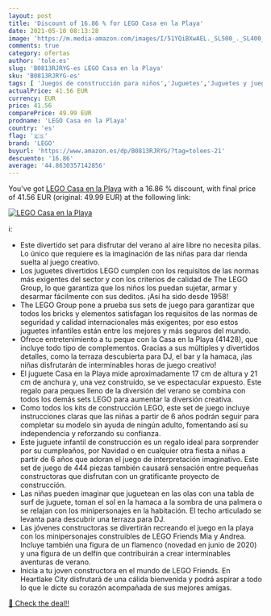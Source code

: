 ```yaml
---
layout: post
title: 'Discount of 16.86 % for LEGO Casa en la Playa'
date: 2021-05-10 08:13:28
image: 'https://m.media-amazon.com/images/I/51YQiBXwAEL._SL500_._SL400_.jpg'
comments: true
category: ofertas
author: 'tole.es'
slug: 'B0813RJRYG-es LEGO Casa en la Playa'
sku: 'B0813RJRYG-es'
tags: [ 'Juegos de construcción para niños','Juguetes','Juguetes y juegos','lego', ]
actualPrice: 41.56 EUR
currency: EUR
price: 41.56
comparePrice: 49.99 EUR
prodname: 'LEGO Casa en la Playa'
country: 'es'
flag: '🇪🇸'
brand: 'LEGO'
buyurl: 'https://www.amazon.es/dp/B0813RJRYG/?tag=tolees-21'
descuento: '16.86'
average: '44.8630357142856'
---
```


You've got [LEGO Casa en la Playa](https://www.amazon.es/dp/B0813RJRYG/?tag=tolees-21) with a  16.86 % discount, with final price of 41.56 EUR (original: 49.99 EUR) at the following link:

[![LEGO Casa en la Playa](https://m.media-amazon.com/images/I/51YQiBXwAEL._SL500_._SL400_.jpg)](https://www.amazon.es/dp/B0813RJRYG/?tag=tolees-21)

ℹ️:

- Este divertido set para disfrutar del verano al aire libre no necesita pilas. Lo único que requiere es la imaginación de las niñas para dar rienda suelta al juego creativo.
- Los juguetes divertidos LEGO cumplen con los requisitos de las normas más exigentes del sector y con los criterios de calidad de The LEGO Group, lo que garantiza que los niños los puedan sujetar, armar y desarmar fácilmente con sus deditos. ¡Así ha sido desde 1958!
- The LEGO Group pone a prueba sus sets de juego para garantizar que todos los bricks y elementos satisfagan los requisitos de las normas de seguridad y calidad internacionales más exigentes; por eso estos juguetes infantiles están entre los mejores y más seguros del mundo.
- Ofrece entretenimiento a tu peque con la Casa en la Playa (41428), que incluye todo tipo de complementos. Gracias a sus múltiples y divertidos detalles, como la terraza descubierta para DJ, el bar y la hamaca, ¡las niñas disfrutarán de interminables horas de juego creativo!
- El juguete Casa en la Playa mide aproximadamente 17 cm de altura y 21 cm de anchura y, una vez construido, se ve espectacular expuesto. Este regalo para peques lleno de la diversión del verano se combina con todos los demás sets LEGO para aumentar la diversión creativa.
- Como todos los kits de construcción LEGO, este set de juego incluye instrucciones claras que las niñas a partir de 6 años podrán seguir para completar su modelo sin ayuda de ningún adulto, fomentando así su independencia y reforzando su confianza.
- Este juguete infantil de construcción es un regalo ideal para sorprender por su cumpleaños, por Navidad o en cualquier otra fiesta a niñas a partir de 6 años que adoran el juego de interpretación imaginativo. Este set de juego de 444 piezas también causará sensación entre pequeñas constructoras que disfrutan con un gratificante proyecto de construcción.
- Las niñas pueden imaginar que juguetean en las olas con una tabla de surf de juguete, toman el sol en la hamaca a la sombra de una palmera o se relajan con los minipersonajes en la habitación. El techo articulado se levanta para descubrir una terraza para DJ.
- Las jóvenes constructoras se divertirán recreando el juego en la playa con los minipersonajes construibles de LEGO Friends Mia y Andrea. Incluye también una figura de un flamenco (novedad en junio de 2020) y una figura de un delfín que contribuirán a crear interminables aventuras de verano.
- Inicia a tu joven constructora en el mundo de LEGO Friends. En Heartlake City disfrutará de una cálida bienvenida y podrá aspirar a todo lo que le dicte su corazón acompañada de sus mejores amigas.

[🛒 Check the deal!!](https://www.amazon.es/dp/B0813RJRYG/?tag=tolees-21)
